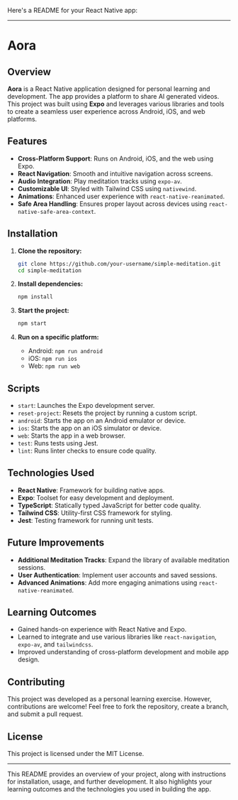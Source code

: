 Here's a README for your React Native app:

---

# Aora

## Overview

**Aora** is a React Native application designed for personal learning and development. The app provides a platform to share AI generated videos. This project was built using **Expo** and leverages various libraries and tools to create a seamless user experience across Android, iOS, and web platforms.

## Features

- **Cross-Platform Support**: Runs on Android, iOS, and the web using Expo.
- **React Navigation**: Smooth and intuitive navigation across screens.
- **Audio Integration**: Play meditation tracks using `expo-av`.
- **Customizable UI**: Styled with Tailwind CSS using `nativewind`.
- **Animations**: Enhanced user experience with `react-native-reanimated`.
- **Safe Area Handling**: Ensures proper layout across devices using `react-native-safe-area-context`.

## Installation

1. **Clone the repository:**
   ```bash
   git clone https://github.com/your-username/simple-meditation.git
   cd simple-meditation
   ```

2. **Install dependencies:**
   ```bash
   npm install
   ```

3. **Start the project:**
   ```bash
   npm start
   ```

4. **Run on a specific platform:**
   - Android: `npm run android`
   - iOS: `npm run ios`
   - Web: `npm run web`

## Scripts

- `start`: Launches the Expo development server.
- `reset-project`: Resets the project by running a custom script.
- `android`: Starts the app on an Android emulator or device.
- `ios`: Starts the app on an iOS simulator or device.
- `web`: Starts the app in a web browser.
- `test`: Runs tests using Jest.
- `lint`: Runs linter checks to ensure code quality.

## Technologies Used

- **React Native**: Framework for building native apps.
- **Expo**: Toolset for easy development and deployment.
- **TypeScript**: Statically typed JavaScript for better code quality.
- **Tailwind CSS**: Utility-first CSS framework for styling.
- **Jest**: Testing framework for running unit tests.

## Future Improvements

- **Additional Meditation Tracks**: Expand the library of available meditation sessions.
- **User Authentication**: Implement user accounts and saved sessions.
- **Advanced Animations**: Add more engaging animations using `react-native-reanimated`.

## Learning Outcomes

- Gained hands-on experience with React Native and Expo.
- Learned to integrate and use various libraries like `react-navigation`, `expo-av`, and `tailwindcss`.
- Improved understanding of cross-platform development and mobile app design.

## Contributing

This project was developed as a personal learning exercise. However, contributions are welcome! Feel free to fork the repository, create a branch, and submit a pull request.

## License

This project is licensed under the MIT License.

---

This README provides an overview of your project, along with instructions for installation, usage, and further development. It also highlights your learning outcomes and the technologies you used in building the app.